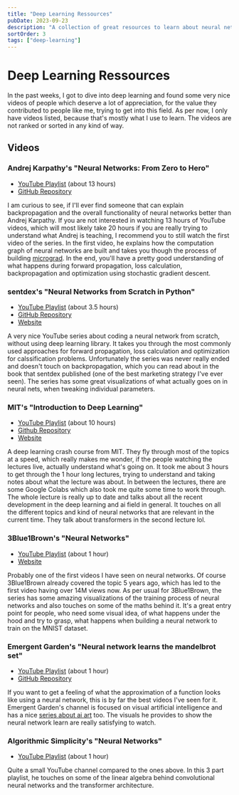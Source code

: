 ```yaml
---
title: "Deep Learning Ressources"
pubDate: 2023-09-23
description: "A collection of great resources to learn about neural networks"
sortOrder: 3
tags: ["deep-learning"]
---
```


# Deep Learning Ressources

In the past weeks, I got to dive into deep learning and found some very nice videos of people which deserve a lot of appreciation, for the value they contributed to people like me, trying to get into this field. As per now, I only have videos listed, because that's mostly what I use to learn. The videos are not ranked or sorted in any kind of way.

## Videos

### Andrej Karpathy's "Neural Networks: From Zero to Hero"

- [YouTube Playlist](https://www.youtube.com/watch?v=VMj-3S1tku0&list=PLAqhIrjkxbuWI23v9cThsA9GvCAUhRvKZ) (about 13 hours)
- [GitHub Repository](https://github.com/karpathy/nn-zero-to-hero)

I am curious to see, if I'll ever find someone that can explain backpropagation and the overall functionality of neural networks better than Andrej Karpathy. If you are not interested in watching 13 hours of YouTube videos, which will most likely take 20 hours if you are really trying to understand what Andrej is teaching, I recommend you to still watch the first video of the series. In the first video, he explains how the computation graph of neural networks are built and takes you though the process of building [micrograd](https://github.com/karpathy/micrograd). In the end, you'll have a pretty good understanding of what happens during forward propagation, loss calculation, backpropagation and optimization using stochastic gradient descent. 

### sentdex's "Neural Networks from Scratch in Python"

- [YouTube Playlist](https://www.youtube.com/watch?v=Wo5dMEP_BbI&list=PLQVvvaa0QuDcjD5BAw2DxE6OF2tius3V3) (about 3.5 hours)
- [GitHub Repository](https://github.com/Sentdex/nnfs)
- [Website](https://nnfs.io/)

A very nice YouTube series about coding a neural network from scratch, without using deep learning library. It takes you through the most commonly used approaches for forward propagation, loss calculation and optimization for calssification problems. Unfortunately the series was never really ended and doesn't touch on backpropagation, which you can read about in the book that sentdex published (one of the best marketing strategy I've ever seen). The series has some great visualizations of what actually goes on in neural nets, when tweaking individual parameters.

### MIT's "Introduction to Deep Learning"

- [YouTube Playlist](https://www.youtube.com/playlist?list=PLtBw6njQRU-rwp5__7C0oIVt26ZgjG9NI) (about 10 hours)
- [Github Repository](https://github.com/aamini/introtodeeplearning/)
- [Website](http://introtodeeplearning.com/)

A deep learning crash course from MIT. They fly through most of the topics at a speed, which really makes me wonder, if the people watching the lectures live, actually understand what's going on. It took me about 3 hours to get through the 1 hour long lectures, trying to understand and taking notes about what the lecture was about. In between the lectures, there are some Google Colabs which also took me quite some time to work through. The whole lecture is really up to date and talks about all the recent development in the deep learning and ai field in general. It touches on all the different topics and kind of neural networks that are relevant in the current time. They talk about transformers in the second lecture lol.

### 3Blue1Brown's "Neural Networks"

- [YouTube Playlist](https://www.youtube.com/playlist?list=PLZHQObOWTQDNU6R1_67000Dx_ZCJB-3pi) (about 1 hour)
- [Website](https://www.3blue1brown.com/topics/neural-networks)

Probably one of the first videos I have seen on neural networks. Of course 3Blue1Brown already covered the topic 5 years ago, which has led to the first video having over 14M views now. As per usual for 3Blue1Brown, the series has some amazing visualizations of the training process of neural networks and also touches on some of the maths behind it. It's a great entry point for people, who need some visual idea, of what happens under the hood and try to grasp, what happens when building a neural network to train on the MNIST dataset.

### Emergent Garden's "Neural network learns the mandelbrot set"

- [YouTube Playlist](https://www.youtube.com/playlist?list=PL_UEf8P1IjTjsbPasIQf3jWfQnM0xt0ZN) (about 1 hour)
- [GitHub Repository](https://github.com/MaxRobinsonTheGreat/mandelbrotnn)

If you want to get a feeling of what the approximation of a function looks like using a neural network, this is by far the best videos I've seen for it. Emergent Garden's channel is focused on visual artificial intelligence and has a nice [series about ai art](https://www.youtube.com/playlist?list=PL_UEf8P1IjTjd2SKwPwCfnqc_GxmmCRFh) too. The visuals he provides to show the neural network learn are really satisfying to watch.

### Algorithmic Simplicity's "Neural Networks"

- [YouTube Playlist](https://www.youtube.com/playlist?list=PLPz3O_BKtnTCoJlcRIrhtQ7CDewWhzI7x) (about 1 hour)

Quite a small YouTube channel compared to the ones above. In this 3 part playlist, he touches on some of the linear algebra behind convolutional neural networks and the transformer architecture.